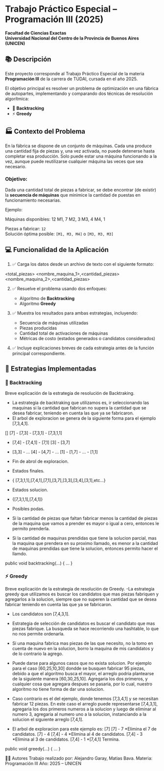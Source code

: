 # Trabajo Práctico Especial – Programación III (2025)

**Facultad de Ciencias Exactas**  
**Universidad Nacional del Centro de la Provincia de Buenos Aires (UNICEN)**

## 📚 Descripción

Este proyecto corresponde al Trabajo Práctico Especial de la materia **Programación III** de la carrera de TUDAI, cursada en el año 2025.

El objetivo principal es resolver un problema de optimización en una fábrica de autopartes, implementando y comparando dos técnicas de resolución algorítmica:

- 🧭 **Backtracking**
- ⚡ **Greedy**

## 🏭 Contexto del Problema

En la fábrica se dispone de un conjunto de máquinas. Cada una produce una cantidad fija de piezas y, una vez activada, no puede detenerse hasta completar esa producción. Solo puede estar una máquina funcionando a la vez, aunque puede reutilizarse cualquier máquina las veces que sea necesario.

### Objetivo:
Dada una cantidad total de piezas a fabricar, se debe encontrar (de existir) la **secuencia de máquinas** que minimice la cantidad de puestas en funcionamiento necesarias.

Ejemplo:

Máquinas disponibles:
12
M1, 7
M2, 3
M3, 4
M4, 1


Piezas a fabricar: `12`  
Solución óptima posible: `[M1, M3, M4]` o `[M3, M3, M3]`

## 💻 Funcionalidad de la Aplicación

1. ✅ Carga los datos desde un archivo de texto con el siguiente formato:

<total_piezas>
<nombre_maquina_1>,<cantidad_piezas>
<nombre_maquina_2>,<cantidad_piezas>

2. ✅ Resuelve el problema usando dos enfoques:
   - Algoritmo de **Backtracking**
   - Algoritmo **Greedy**

3. ✅ Muestra los resultados para ambas estrategias, incluyendo:
   - Secuencia de máquinas utilizadas
   - Piezas producidas
   - Cantidad total de activaciones de máquinas
   - Métricas de costo (estados generados o candidatos considerados)

4. ✅ Incluye explicaciones breves de cada estrategia antes de la función principal correspondiente.

## 🧠 Estrategias Implementadas

### 🧭 Backtracking

Breve explicación de la estrategia de resolución de Backtraking.
- La estrategia de backtraking que utilizamos es, ir seleccionando las maquinas si la cantidad que fabrican
no supera la cantidad que se desea fabricar, teniendo en cuenta las que ya se fabricaron.
- El arbol de exploracion se genera de la siguiente forma para el ejemplo [7,3,4,1].

[]
[7] - [7,3] - [7,3,1] - [7,3,1,1]
   - [7,4] - [7,4,1]
    - [7,1]
[3] - [3,7]
   - [3,3]
    - ...
[4] - [4,7]
    - ...
[1] - [1,7]
    - ...
    - [1,1]
- Fin de abrol de exploracion.

- Estados finales.
- { [7,3,1,1],[7,4,1],[7,1],[3,7],[3,3],[3,4],[3,1],etc...}

- Estados solucion.
- {[7,3,1,1],[7,4,1]}

- Posibles podas.
- Si la cantidad de piezas que faltan fabricar menos la cantidad de piezas de la maquina que vamos a prender es 
mayor o igual a cero, entonces le permito prenderla.
- Si la cantidad de maquinas prendidas que tiene la solucion parcial, mas la maquina que prendera en su proximo 
llamado, es menor a la cantidad de maquinas prendidas que tiene la solucion, entonces permito hacer el llamdo.
	

public void backtracking(...) { ... }

### ⚡ Greedy

Breve explicación de la estrategia de resolución de Greedy.
-La estrategia greedy que utilizamos es buscar los candidatos que mas piezas fabriquen y agregarlos a la
solucion, siempre que no superen la cantidad que se desea fabricar teniendo en cuenta las que ya se fabricaron.

- Los candidatos son [7,4,3,1].

- Estrategia de selección de candidatos es buscar el candidato que mas piezas fabrique.
La busqueda se hace recorriendo una hashtable, lo que no nos permite ordenarla.

- Si una maquina fabrica mas piezas de las que necesito, no la tomo en cuenta de nuevo en la solucion,
borro la maquina de mis candidatos y de lo contrario la agrego.

- Puede darse para algunos casos que no exista solucion.
Por ejemplo para el caso [60,25,10,30] dondde se busquen fabricar 95 piezas, debido a que el algoritmo 
busca el mayor, el arreglo podria plantearse de la siguiente manera [60,30,25,10].
Agregaria los dos primeros, y cualquier cosa que agregara despues se pasaria, por lo cual, nuestro algoritmo no
tiene forma de dar una solucion.

- Caso contrario es el del ejemplo, donde tenemos [7,3,4,1] y se necesitan fabricar 12 piezas.
En este caso el arreglo puede representarse [7,4,3,1], agregaria los dos primeros numeros a la solucion y luego
de eliminar al numero 3, agregaria al numero uno a la solucion, instanciando a la solucion el siguiente arreglo
[7,4,1].

- El arbol de exploracion para este ejemplo es:
[7]
[7] - 7 *Elimina el 7 de candidatos.
[7] - 4
[7,4] - 4 *Elimina al 4 de candidatos.
[7,4] - 3 *Elimina al 3 de candidatos.
[7,4] - 1 *[7,4,1] Termina.

public void greedy(...) { ... }

🧑‍💻 Autores
Trabajo realizado por: Alejandro Garay, Matias Bava.
Materia: Programación III
Año: 2025 – UNICEN

